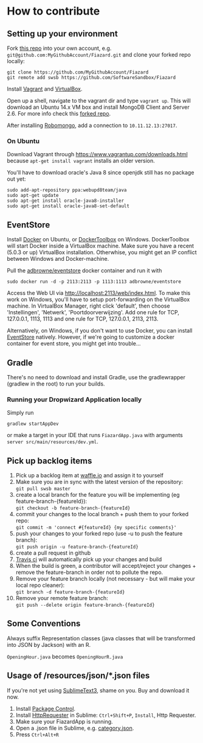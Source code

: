 # How to contribute
## Setting up your environment
Fork [this repo](https://github.com/SoftwareSandbox/Fiazard/) into your own account, e.g. `git@github.com:MyGithubAccount/Fiazard.git` and clone your forked repo locally:  
```
git clone https://github.com/MyGithubAccount/Fiazard
git remote add swsb https://github.com/SoftwareSandbox/Fiazard
```  

Install [Vagrant](http://vagrantup.com) and [VirtualBox](https://www.virtualbox.org/wiki/Downloads).

Open up a shell, navigate to the vagrant dir and type `vagrant up`. This will download an Ubuntu 14.x VM box and install MongoDB Client and Server 2.6. For more info check this [forked repo](https://github.com/Sch3lp/ubuntu1404-mongodb26).

After installing [Robomongo](http://robomongo.org/), add a connection to `10.11.12.13:27017`.

### On Ubuntu
Download Vagrant through https://www.vagrantup.com/downloads.html because `apt-get install vagrant` installs an older version.

You'll have to download oracle's Java 8 since openjdk still has no package out yet:
```
sudo add-apt-repository ppa:webupd8team/java
sudo apt-get update
sudo apt-get install oracle-java8-installer
sudo apt-get install oracle-java8-set-default
```

## EventStore
Install [Docker](https://www.docker.com/) on Ubuntu, or [DockerToolbox](https://www.docker.com/docker-toolbox) on Windows.
DockerToolbox will start Docker inside a VirtualBox machine. Make sure you have a recent (5.0.3 or up) VirtualBox installation. Otherwhise, you might get an IP conflict between Windows and Docker-machine.

Pull the [adbrowne/eventstore](https://hub.docker.com/r/adbrowne/eventstore/) docker container and run it with
```
sudo docker run -d -p 2113:2113 -p 1113:1113 adbrowne/eventstore
```
Access the Web UI via [http://localhost:2113/web/index.html](http://localhost:2113/web/index.html).
To make this work on Windows, you'll have to setup port-forwarding on the VirtualBox machine.
In VirtualBox Manager, right click 'default', then choose 'Instellingen', 'Netwerk', 'Poortdoorverwijzing'.
Add one rule for TCP, 127.0.0.1, 1113, 1113 and one rule for TCP, 127.0.0.1, 2113, 2113.

Alternatively, on Windows, if you don't want to use Docker, you can install [EventStore](http://geteventstore.com) natively. However, if we're going to customize a docker container for event store, you might get into trouble...

## Gradle
There's no need to download and install Gradle, use the gradlewrapper (gradlew in the root) to run your builds.

### Running your Dropwizard Application locally
Simply run 
```
gradlew startAppDev
```
or make a target in your IDE that runs `FiazardApp.java` with arguments `server src/main/resources/dev.yml`.

## Pick up backlog items
1. Pick up a backlog item at [waffle.io](https://waffle.io/softwaresandbox/fiazard) and assign it to yourself
2. Make sure you are in sync with the latest version of the repository:  
  `git pull swsb master`
3. create a local branch for the feature you will be implementing (eg feature-branch-{featureId}):  
  `git checkout -b feature-branch-{featureId}`
4. commit your changes to the local branch + push them to your forked repo:  
  `git commit -m 'connect #{featureId} {my specific comments}'`
5. push your changes to your forked repo (use -u to push the feature branch):  
  `git push origin -u feature-branch-{featureId}`
6. create a pull request in github
7. [Travis ci](https://travis-ci.org/SoftwareSandbox/Fiazard) will automatically pick up your changes and build
8. When the build is green, a contributor will accept/reject your changes + remove the feature-branch in order not to pollute the repo.
9. Remove your feature branch locally (not necessary - but will make your local repo cleaner):  
  `git branch -d feature-branch-{featureId}`
10. Remove your remote feature branch:  
  `git push --delete origin feature-branch-{featureId}`

## Some Conventions
Always suffix Representation classes (java classes that will be transformed into JSON by Jackson) with an R.

`OpeningHour.java` becomes `OpeningHourR.java`

## Usage of /resources/json/*.json files
If you're not yet using [SublimeText3](http://www.sublimetext.com/3), shame on you. Buy and download it now.

1. Install [Package Control](https://sublime.wbond.net/installation#st3).
2. Install [HttpRequester](https://github.com/braindamageinc/SublimeHttpRequester) in Sublime: `Ctrl+Shift+P`, `Install`, Http Requester.
3. Make sure your FiazardApp is running.
4. Open a .json file in Sublime, e.g. [category.json](src/test/resources/json/categories.json).
5. Press `Ctrl+Alt+R`
